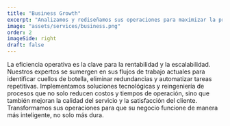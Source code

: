 ```yaml
---
title: "Business Growth"
excerpt: "Analizamos y rediseñamos sus operaciones para maximizar la productividad, reducir costos y mejorar la calidad de sus servicios."
image: "assets/services/business.png"
order: 2
imageSide: right
draft: false
---
```


La eficiencia operativa es la clave para la rentabilidad y la escalabilidad. Nuestros expertos se sumergen en sus flujos de trabajo actuales para identificar cuellos de botella, eliminar redundancias y automatizar tareas repetitivas. Implementamos soluciones tecnológicas y reingeniería de procesos que no solo reducen costos y tiempos de operación, sino que también mejoran la calidad del servicio y la satisfacción del cliente. Transformamos sus operaciones para que su negocio funcione de manera más inteligente, no solo más dura.
